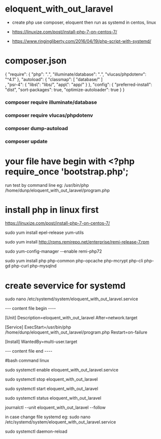 # eloquent_with_out_laravel

- create php use composer, eloquent then run as systemd in centos, linux 

- https://linuxize.com/post/install-php-7-on-centos-7/
- https://www.ringingliberty.com/2016/04/19/php-script-with-systemd/

# composer.json

{
    "require": {
        "php": "*.*",
        "illuminate/database": "*.*",
        "vlucas/phpdotenv": "^4.1"
    },
    "autoload": {
        "classmap": [
            "database/"
        ]         
        ,
        "psr-4": {
            "libs\\": "libs/",
            "app\\": "app/"
        }
    },
    "config": {
        "preferred-install": "dist",
        "sort-packages": true,
        "optimize-autoloader": true
    }
}


### composer require illuminate/database
### composer require vlucas/phpdotenv
### composer dump-autoload
### composer update

# your file have begin with <?php require_once 'bootstrap.php';
run test by command line eg: /usr/bin/php /home/dunp/eloquent_with_out_laravel/program.php

# install php in linux first

https://linuxize.com/post/install-php-7-on-centos-7/

sudo yum install epel-release yum-utils

sudo yum install http://rpms.remirepo.net/enterprise/remi-release-7.rpm

sudo yum-config-manager --enable remi-php72

sudo yum install php php-common php-opcache php-mcrypt php-cli php-gd php-curl php-mysqlnd

# create severvice for systemd

sudo nano /etc/systemd/system/eloquent_with_out_laravel.service

--- content file begin ----

[Unit]
Description=eloquent_with_out_laravel
After=network.target

[Service]
ExecStart=/usr/bin/php /home/dunp/eloquent_with_out_laravel/program.php
Restart=on-failure

[Install]
WantedBy=multi-user.target

--- content file end ----

#bash command linux

sudo systemctl enable eloquent_with_out_laravel.service

sudo systemctl stop eloquent_with_out_laravel

sudo systemctl start eloquent_with_out_laravel

sudo systemctl status eloquent_with_out_laravel

journalctl --unit eloquent_with_out_laravel --follow

in case change file systemd eg: sudo nano /etc/systemd/system/eloquent_with_out_laravel.service

sudo systemctl daemon-reload 